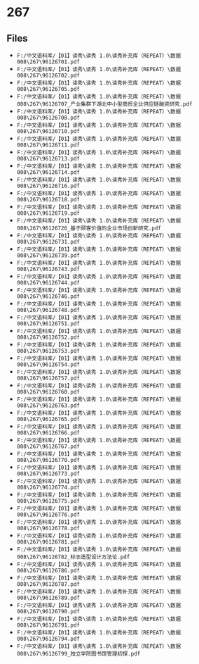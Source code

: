 # 267

## Files

- `F:/中文语料库/【01】读秀\读秀 1.0\读秀补充库（REPEAT）\数据008\267\96126701.pdf`
- `F:/中文语料库/【01】读秀\读秀 1.0\读秀补充库（REPEAT）\数据008\267\96126702.pdf`
- `F:/中文语料库/【01】读秀\读秀 1.0\读秀补充库（REPEAT）\数据008\267\96126705.pdf`
- `F:/中文语料库/【01】读秀\读秀 1.0\读秀补充库（REPEAT）\数据008\267\96126707_产业集群下湖北中小型商贸企业供应链融资研究.pdf`
- `F:/中文语料库/【01】读秀\读秀 1.0\读秀补充库（REPEAT）\数据008\267\96126708.pdf`
- `F:/中文语料库/【01】读秀\读秀 1.0\读秀补充库（REPEAT）\数据008\267\96126710.pdf`
- `F:/中文语料库/【01】读秀\读秀 1.0\读秀补充库（REPEAT）\数据008\267\96126711.pdf`
- `F:/中文语料库/【01】读秀\读秀 1.0\读秀补充库（REPEAT）\数据008\267\96126713.pdf`
- `F:/中文语料库/【01】读秀\读秀 1.0\读秀补充库（REPEAT）\数据008\267\96126714.pdf`
- `F:/中文语料库/【01】读秀\读秀 1.0\读秀补充库（REPEAT）\数据008\267\96126716.pdf`
- `F:/中文语料库/【01】读秀\读秀 1.0\读秀补充库（REPEAT）\数据008\267\96126718.pdf`
- `F:/中文语料库/【01】读秀\读秀 1.0\读秀补充库（REPEAT）\数据008\267\96126719.pdf`
- `F:/中文语料库/【01】读秀\读秀 1.0\读秀补充库（REPEAT）\数据008\267\96126726_基于顾客价值的企业市场创新研究.pdf`
- `F:/中文语料库/【01】读秀\读秀 1.0\读秀补充库（REPEAT）\数据008\267\96126731.pdf`
- `F:/中文语料库/【01】读秀\读秀 1.0\读秀补充库（REPEAT）\数据008\267\96126739.pdf`
- `F:/中文语料库/【01】读秀\读秀 1.0\读秀补充库（REPEAT）\数据008\267\96126743.pdf`
- `F:/中文语料库/【01】读秀\读秀 1.0\读秀补充库（REPEAT）\数据008\267\96126744.pdf`
- `F:/中文语料库/【01】读秀\读秀 1.0\读秀补充库（REPEAT）\数据008\267\96126746.pdf`
- `F:/中文语料库/【01】读秀\读秀 1.0\读秀补充库（REPEAT）\数据008\267\96126748.pdf`
- `F:/中文语料库/【01】读秀\读秀 1.0\读秀补充库（REPEAT）\数据008\267\96126751.pdf`
- `F:/中文语料库/【01】读秀\读秀 1.0\读秀补充库（REPEAT）\数据008\267\96126752.pdf`
- `F:/中文语料库/【01】读秀\读秀 1.0\读秀补充库（REPEAT）\数据008\267\96126753.pdf`
- `F:/中文语料库/【01】读秀\读秀 1.0\读秀补充库（REPEAT）\数据008\267\96126754.pdf`
- `F:/中文语料库/【01】读秀\读秀 1.0\读秀补充库（REPEAT）\数据008\267\96126757.pdf`
- `F:/中文语料库/【01】读秀\读秀 1.0\读秀补充库（REPEAT）\数据008\267\96126760.pdf`
- `F:/中文语料库/【01】读秀\读秀 1.0\读秀补充库（REPEAT）\数据008\267\96126763.pdf`
- `F:/中文语料库/【01】读秀\读秀 1.0\读秀补充库（REPEAT）\数据008\267\96126765.pdf`
- `F:/中文语料库/【01】读秀\读秀 1.0\读秀补充库（REPEAT）\数据008\267\96126766.pdf`
- `F:/中文语料库/【01】读秀\读秀 1.0\读秀补充库（REPEAT）\数据008\267\96126767.pdf`
- `F:/中文语料库/【01】读秀\读秀 1.0\读秀补充库（REPEAT）\数据008\267\96126770.pdf`
- `F:/中文语料库/【01】读秀\读秀 1.0\读秀补充库（REPEAT）\数据008\267\96126773.pdf`
- `F:/中文语料库/【01】读秀\读秀 1.0\读秀补充库（REPEAT）\数据008\267\96126774.pdf`
- `F:/中文语料库/【01】读秀\读秀 1.0\读秀补充库（REPEAT）\数据008\267\96126775.pdf`
- `F:/中文语料库/【01】读秀\读秀 1.0\读秀补充库（REPEAT）\数据008\267\96126776.pdf`
- `F:/中文语料库/【01】读秀\读秀 1.0\读秀补充库（REPEAT）\数据008\267\96126778.pdf`
- `F:/中文语料库/【01】读秀\读秀 1.0\读秀补充库（REPEAT）\数据008\267\96126781.pdf`
- `F:/中文语料库/【01】读秀\读秀 1.0\读秀补充库（REPEAT）\数据008\267\96126782_标志造型设计方法论.pdf`
- `F:/中文语料库/【01】读秀\读秀 1.0\读秀补充库（REPEAT）\数据008\267\96126786.pdf`
- `F:/中文语料库/【01】读秀\读秀 1.0\读秀补充库（REPEAT）\数据008\267\96126787.pdf`
- `F:/中文语料库/【01】读秀\读秀 1.0\读秀补充库（REPEAT）\数据008\267\96126789.pdf`
- `F:/中文语料库/【01】读秀\读秀 1.0\读秀补充库（REPEAT）\数据008\267\96126790.pdf`
- `F:/中文语料库/【01】读秀\读秀 1.0\读秀补充库（REPEAT）\数据008\267\96126791.pdf`
- `F:/中文语料库/【01】读秀\读秀 1.0\读秀补充库（REPEAT）\数据008\267\96126794.pdf`
- `F:/中文语料库/【01】读秀\读秀 1.0\读秀补充库（REPEAT）\数据008\267\96126799_独立学院图书馆管理初探.pdf`
